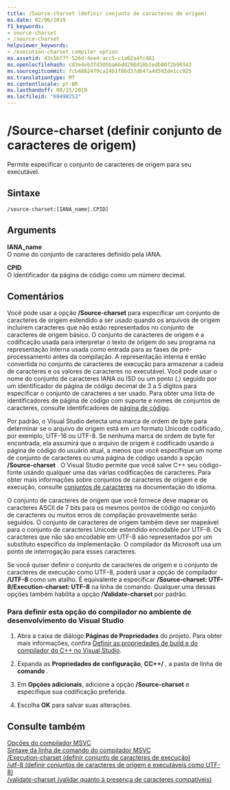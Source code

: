 ```yaml
---
title: /Source-charset (definir conjunto de caracteres de origem)
ms.date: 02/06/2019
f1_keywords:
- source-charset
- /source-charset
helpviewer_keywords:
- /execution-charset compiler option
ms.assetid: d3c5bf7f-526d-4ee4-acc5-c1a02a4fc481
ms.openlocfilehash: cd3e4eb3fd305ba6bdd298d18b1edb80f2b98343
ms.sourcegitcommit: fcb48824f9ca24b1f8bd37d647a4d592de1cc925
ms.translationtype: MT
ms.contentlocale: pt-BR
ms.lasthandoff: 08/15/2019
ms.locfileid: "69498252"
---
```

# <a name="source-charset-set-source-character-set"></a>/Source-charset (definir conjunto de caracteres de origem)

Permite especificar o conjunto de caracteres de origem para seu executável.

## <a name="syntax"></a>Sintaxe

```
/source-charset:[IANA_name|.CPID]
```

## <a name="arguments"></a>Arguments

**IANA_name**<br/>
O nome do conjunto de caracteres definido pela IANA.

**CPID**<br/>
O identificador da página de código como um número decimal.

## <a name="remarks"></a>Comentários

Você pode usar a opção **/Source-charset** para especificar um conjunto de caracteres de origem estendido a ser usado quando os arquivos de origem incluírem caracteres que não estão representados no conjunto de caracteres de origem básico. O conjunto de caracteres de origem é a codificação usada para interpretar o texto de origem do seu programa na representação interna usada como entrada para as fases de pré-processamento antes da compilação. A representação interna é então convertida no conjunto de caracteres de execução para armazenar a cadeia de caracteres e os valores de caracteres no executável. Você pode usar o nome do conjunto de caracteres IANA ou ISO ou um ponto (.) seguido por um identificador de página de código decimal de 3 a 5 dígitos para especificar o conjunto de caracteres a ser usado. Para obter uma lista de identificadores de página de código com suporte e nomes de conjuntos de caracteres, consulte identificadores de [página de código](/windows/win32/Intl/code-page-identifiers).

Por padrão, o Visual Studio detecta uma marca de ordem de byte para determinar se o arquivo de origem está em um formato Unicode codificado, por exemplo, UTF-16 ou UTF-8. Se nenhuma marca de ordem de byte for encontrada, ela assumirá que o arquivo de origem é codificado usando a página de código do usuário atual, a menos que você especifique um nome de conjunto de caracteres ou uma página de código usando a opção **/Source-charset** . O Visual Studio permite que você salve C++ seu código-fonte usando qualquer uma das várias codificações de caracteres. Para obter mais informações sobre conjuntos de caracteres de origem e de execução, consulte [conjuntos de caracteres](../../cpp/character-sets.md) na documentação do idioma.

O conjunto de caracteres de origem que você fornece deve mapear os caracteres ASCII de 7 bits para os mesmos pontos de código no conjunto de caracteres ou muitos erros de compilação provavelmente serão seguidos. O conjunto de caracteres de origem também deve ser mapeável para o conjunto de caracteres Unicode estendido encodable por UTF-8. Os caracteres que não são encodable em UTF-8 são representados por um substituto específico da implementação. O compilador da Microsoft usa um ponto de interrogação para esses caracteres.

Se você quiser definir o conjunto de caracteres de origem e o conjunto de caracteres de execução como UTF-8, poderá usar a opção de compilador **/UTF-8** como um atalho. É equivalente a especificar **/Source-charset: UTF-8/Execution-charset: UTF-8** na linha de comando. Qualquer uma dessas opções também habilita a opção **/Validate-charset** por padrão.

### <a name="to-set-this-compiler-option-in-the-visual-studio-development-environment"></a>Para definir esta opção do compilador no ambiente de desenvolvimento do Visual Studio

1. Abra a caixa de diálogo **Páginas de Propriedades** do projeto. Para obter mais informações, confira [Definir as propriedades de build e do compilador do C++ no Visual Studio](../working-with-project-properties.md).

1. Expanda as **Propriedades de configuração**, **CC++/** , a pasta de linha de **comando** .

1. Em **Opções adicionais**, adicione a opção **/Source-charset** e especifique sua codificação preferida.

1. Escolha **OK** para salvar suas alterações.

## <a name="see-also"></a>Consulte também

[Opções do compilador MSVC](compiler-options.md)<br/>
[Sintaxe da linha de comando do compilador MSVC](compiler-command-line-syntax.md)<br/>
[/Execution-charset (definir conjunto de caracteres de execução)](execution-charset-set-execution-character-set.md)<br/>
[/utf-8 (definir conjuntos de caracteres de origem e executáveis como UTF-8)](utf-8-set-source-and-executable-character-sets-to-utf-8.md)<br/>
[/validate-charset (validar quanto à presença de caracteres compatíveis)](validate-charset-validate-for-compatible-characters.md)
